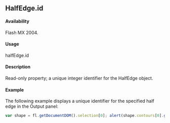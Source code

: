 ## HalfEdge.id

#### Availability

Flash MX 2004.

#### Usage

halfEdge.id

#### Description

Read-only property; a unique integer identifier for the HalfEdge object.

#### Example

The following example displays a unique identifier for the specified half edge in the Output panel:

```javascript
var shape = fl.getDocumentDOM().selection[0]; alert(shape.contours[0].getHalfEdge().id);
```
